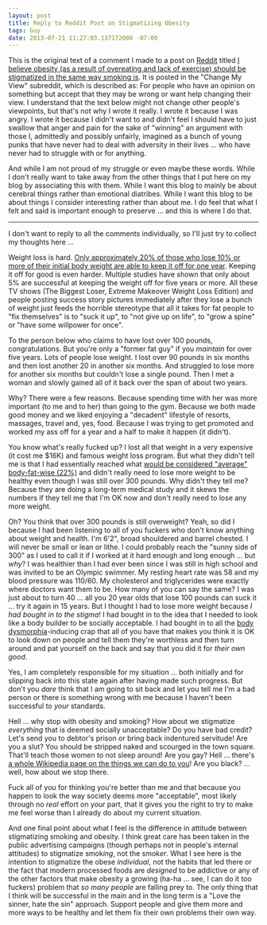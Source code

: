 ```yaml
---
layout: post
title: Reply to Reddit Post on Stigmatizing Obesity
tags: Guy
date: 2013-07-21 11:27:03.137172000 -07:00
---
```


This is the original text of a comment I made to a post on [Reddit][reddit] titled [I believe obesity (as a result of overeating and lack of exercise) should be stigmatized in the same way smoking is][post]. It is posted in the "Change My View" subreddit, which is described as: For people who have an opinion on something but accept that they may be wrong or want help changing their view. I understand that the text below might not change other people's viewpoints, but that's not why I wrote it really. I wrote it because I was angry. I wrote it because I didn't want to and didn't feel I should have to just swallow that anger and pain for the sake of "winning" an argument with those I, admittedly and possibly unfairly, imagined as a bunch of young punks that have never had to deal with adversity in their lives ... who have never had to struggle with or for anything.

And while I am not proud of my struggle or even maybe these words. While I don't really want to take away from the other things that I put here on my blog by associating this with them. While I want this blog to mainly be about cerebral things rather than emotional diatribes. While I want this blog to be about things I consider interesting rather than about me. I do feel that what I felt and said is important enough to preserve ... and this is where I do that.

-----

I don't want to reply to all the comments individually, so I'll just try to collect my thoughts here ...

Weight loss is hard. [Only approximately 20% of those who lose 10% or more of their initial body weight are able to keep it off for one year][success]. Keeping it off for good is even harder. Multiple studies have shown that only about 5% are successful at keeping the weight off for five years or more. All these TV shows (The Biggest Loser, Extreme Makeover Weight Loss Edition) and people posting success story pictures immediately after they lose a bunch of weight just feeds the horrible stereotype that all it takes for fat people to "fix themselves" is to "suck it up", to "not give up on life", to "grow a spine" or "have some willpower for once".

To the person below who claims to have lost over 100 pounds, congratulations. But you're only a "former fat guy" if you *maintain* for over five years. Lots of people lose weight. I lost over 90 pounds in six months and then lost another 20 in another six months. And struggled to lose more for another six months but couldn't lose a single pound. Then I met a woman and slowly gained all of it back over the span of about two years.

Why? There were a few reasons. Because spending time with her was more important (to me and to her) than going to the gym. Because we both made good money and we liked enjoying a "decadent" lifestyle of resorts, massages, travel and, yes, food. Because I was trying to get promoted and worked my ass off for a year and a half to make it happen (it didn't).

You know what's really fucked up? I lost all that weight in a very expensive (it cost me $16K) and famous weight loss program. But what they didn't tell me is that I had essentially reached what [would be considered "average" body-fat-wise (22%)][fat-percentages] and didn't really need to lose more weight to be healthy even though I was still over 300 pounds. Why didn't they tell me? Because they are doing a long-term medical study and it skews the numbers if they tell me that I'm OK now and don't really need to lose any more weight.

Oh? You think that over 300 pounds is still overweight? Yeah, so did I because I had been listening to all of you fuckers who don't know anything about weight and health. I'm 6'2", broad shouldered and barrel chested. I will never be small or lean or lithe. I could probably reach the "sunny side of 300" as I used to call it if I worked at it hard enough and long enough ... but *why*? I was healthier than I had ever been since I was still in high school and was invited to be an Olympic swimmer. My resting heart rate was 58 and my blood pressure was 110/60. My cholesterol and triglycerides were exactly where doctors want them to be. How many of you can say the same? I was just about to turn 40 ... all you 20 year olds that lose 100 pounds can suck it ... try it again in 15 years. But I thought I had to lose more weight because *I had bought in to the stigma*! I had bought in to the idea that I needed to look like a body builder to be socially acceptable. I had bought in to all the [body dysmorphia][dysmorphia]-inducing crap that all of you have that makes you think it is OK to look down on people and tell them they're worthless and then turn around and pat yourself on the back and say that you did it for *their own good*.

Yes, I am completely responsible for my situation ... both initially and for slipping back into this state again after having made such progress. But don't you *dare* think that I am going to sit back and let you tell me I'm a bad person or there is something wrong with me because I haven't been successful to *your* standards.

Hell ... why stop with obesity and smoking? How about we stigmatize *everything* that is deemed socially unacceptable? Do you have bad credit? Let's send you to debtor's prison or bring back indentured servitude! Are you a slut? You should be stripped naked and scourged in the town square. That'll teach those women to not sleep around! Are you gay? Hell ... there's [a whole Wikipedia page on the things we can do to you][lgbt-violence]! Are you black? ... well, how about we stop there.

Fuck all of you for thinking you're better than me and that because you happen to look the way society deems more "acceptable", most likely through no *real* effort on your part, that it gives you the right to try to make me feel worse than I already do about my current situation.

And one final point about what I feel is the difference in attitude between stigmatizing smoking and obesity. I think great care has been taken in the public advertising campaigns (though perhaps not in people's internal attitudes) to stigmatize smok*ing*, not the smok*er*. What I see here is the intention to stigmatize the obese *individual*, not the habits that led there or the fact that modern processed foods are *designed* to be addictive or any of the other factors that make obesity a growing (ha-ha ... see, I can do it too fuckers) problem that *so many people* are falling prey to. The only thing that I think will be successful in the main and in the long term is a "Love the sinner, hate the sin" approach. Support people and give them more and more ways to be healthy and let them fix their own problems their own way.

[dysmorphia]: http://en.wikipedia.org/wiki/Body_dysmorphic_disorder
[fat-percentages]: http://www.builtlean.com/2010/08/03/ideal-body-fat-percentage-chart/
[lgbt-violence]: http://en.wikipedia.org/wiki/History_of_violence_against_LGBT_people_in_the_United_States
[post]: http://www.reddit.com/r/changemyview/comments/1ipzt7/i_believe_obesity_as_a_result_of_overeating_and/
[reddit]: http://www.reddit.com
[success]: http://ajcn.nutrition.org/content/82/1/222S.full
